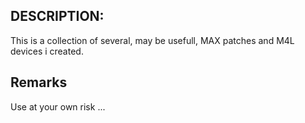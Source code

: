 ## DESCRIPTION:

This is a collection of several, may be usefull, MAX patches and M4L devices i created.


## Remarks

Use at your own risk ... 

